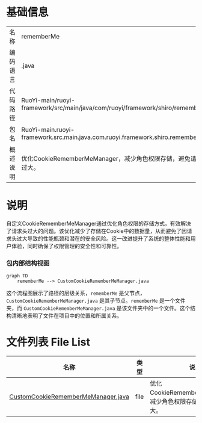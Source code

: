 # 基础信息

|      |      |
|------|------|
| 名称 | rememberMe |
| 编码语言 | .java |
| 代码路径 | RuoYi-main/ruoyi-framework/src/main/java/com/ruoyi/framework/shiro/rememberMe |
| 包名 | RuoYi-main.ruoyi-framework.src.main.java.com.ruoyi.framework.shiro.rememberMe |
| 概述说明 | 优化CookieRememberMeManager，减少角色权限存储，避免请求头过大。 |

# 说明

自定义CookieRememberMeManager通过优化角色权限的存储方式，有效解决了请求头过大的问题。该优化减少了存储在Cookie中的数据量，从而避免了因请求头过大导致的性能瓶颈和潜在的安全风险。这一改进提升了系统的整体性能和用户体验，同时确保了权限管理的安全性和可靠性。


### 包内部结构视图

```mermaid
graph TD
    rememberMe --> CustomCookieRememberMeManager.java
```

这个流程图展示了路径的层级关系，`rememberMe` 是父节点，`CustomCookieRememberMeManager.java` 是其子节点。`rememberMe` 是一个文件夹，而 `CustomCookieRememberMeManager.java` 是该文件夹中的一个文件。这个结构清晰地表明了文件在项目中的位置和所属关系。

# 文件列表 File List

| 名称   | 类型  | 说明 |
|-------|------|-------------|
| [CustomCookieRememberMeManager.java](CustomCookieRememberMeManager.md) | file | 优化CookieRememberMeManager，减少角色权限存储，避免请求头过大。 |


